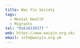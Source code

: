 ```yaml
---
title: Wai Yin Society
tags:
  - Mental Health
  - Migrants
tel: "01618330377 "
web: https://www.waiyin.org.uk/
email: info@waiyin.org.uk
---
```

